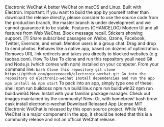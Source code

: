 Electronic WeChat A better WeChat on macOS and Linux. Built with Electron. Important: If you want to build the app by yourself rather than download the release directly, please consider to use the source code from the production branch, the master branch is under development and we cannot guarantee it to be stable. Features (CHANGELOG) Modern UI and all features from Web WeChat. Block message recall. Stickers showing support. [?] Share subscribed passages on Weibo, Qzone, Facebook, Twitter, Evernote, and email. Mention users in a group chat. Drag and drop to send photos. Behaves like a native app, based on dozens of optimization. Removes URL link redirects and takes you directly to blocked websites (e.g. taobao.com). How To Use To clone and run this repository youll need Git and Node.js (which comes with npm) installed on your computer. From your command line: ``` bash Clone this repository git clone https://github.com/geeeeeeeeek/electronic-wechat.git Go into the repository cd electronic-wechat Install dependencies and run the app npm install && npm start ``` To pack into an app, simply type one of these: shell npm run build:osx npm run build:linux npm run build:win32 npm run build:win64 New: Install with your familiar package manager. Check out images maintained by the community! New: Or, with homebrew! bash brew cask install electronic-wechat Download Released App License MIT Electronic WeChat is released by this open source project. While Web WeChat is a major component in the app, it should be noted that this is a community release and not an official WeChat release.